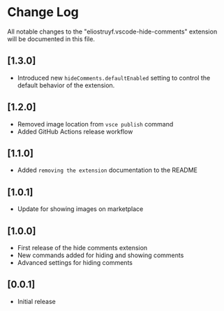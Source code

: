 # Change Log

All notable changes to the "eliostruyf.vscode-hide-comments" extension will be documented in this file.

## [1.3.0]

- Introduced new `hideComments.defaultEnabled` setting to control the default behavior of the extension.

## [1.2.0]

- Removed image location from `vsce publish` command
- Added GitHub Actions release workflow

## [1.1.0]

- Added `removing the extension` documentation to the README

## [1.0.1]

- Update for showing images on marketplace

## [1.0.0]

- First release of the hide comments extension
- New commands added for hiding and showing comments
- Advanced settings for hiding comments 

## [0.0.1]

- Initial release